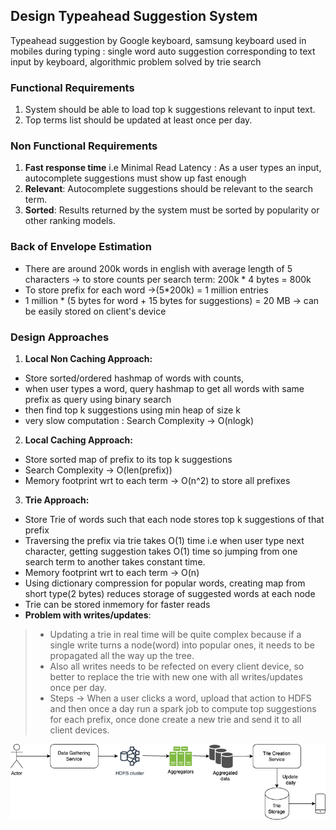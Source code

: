 ## Design Typeahead Suggestion System
Typeahead suggestion by Google keyboard, samsung keyboard used in mobiles during typing : single word auto suggestion corresponding to text input by keyboard, algorithmic problem solved by trie search

### Functional Requirements
1. System should be able to load top k suggestions relevant to input text.
3. Top terms list should be updated at least once per day.

### Non Functional Requirements
1. **Fast response time** i.e Minimal Read Latency : As a user types an input, autocomplete suggestions must show up fast enough
2. **Relevant**: Autocomplete suggestions should be relevant to the search term.
3. **Sorted**: Results returned by the system must be sorted by popularity or other ranking models.

### Back of Envelope Estimation
- There are around 200k words in english with average length of 5 characters -> to store counts per search term: 200k * 4 bytes = 800k
- To store prefix for each word ->(5*200k) = 1 million entries
- 1 million * (5 bytes for word  + 15 bytes for suggestions) = 20 MB -> can be easily stored on client's device

### Design Approaches
1. **Local Non Caching Approach:** 
- Store sorted/ordered hashmap of words with counts,
- when user types a word, query hashmap to get all words with same prefix as query using binary search
- then find top k suggestions using min heap of size k
- very slow computation : Search Complexity -> O(nlogk)

2. **Local Caching Approach:**
- Store sorted map of prefix to its top k suggestions
- Search Complexity -> O(len(prefix))
- Memory footprint wrt to each term -> O(n^2) to store all prefixes

3. **Trie Approach:**
- Store Trie of words such that each node stores top k suggestions of that prefix
- Traversing the prefix via trie takes O(1) time i.e when user type next character, getting suggestion takes O(1) time so jumping from one search term to another takes constant time.
- Memory footprint wrt to each term -> O(n)
- Using dictionary compression for popular words, creating map from short type(2 bytes) reduces storage of suggested words at each node
- Trie can be stored inmemory for faster reads
- **Problem with writes/updates**:
> - Updating a trie in real time will be quite complex because if a single write turns a node(word) into popular ones, it needs to be propagated all the way up the tree.<br>
> - Also all writes needs to be refected on every client device, so better to replace the trie with new one with all writes/updates once per day.<br>
> - Steps -> When a user clicks a word, upload that action to HDFS and then once a day run a spark job to compute top suggestions for each prefix, once done create a new trie and send it to all client devices.

![Trie Update Design](./images/TypeaheadSuggestionTrieUpdate.png)